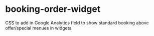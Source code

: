# booking-order-widget
CSS to add in Google Analytics field to show standard booking above offer/special menues in widgets.

